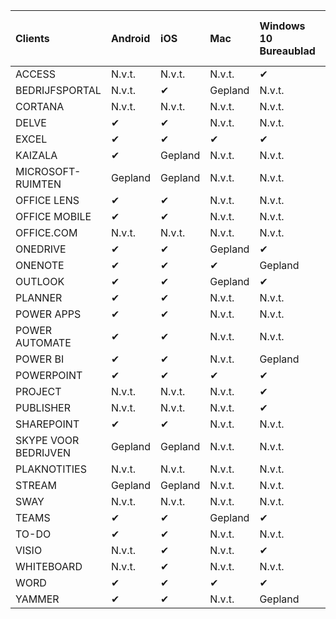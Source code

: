 <!-- This file is generated automatically. Changes made to this file will be overwritten.-->
|Clients|Android|iOS|Mac|Windows 10<br>Bureaublad|Windows 10<br>Moderne apps|
|:-|:-|:-|:-|:-|:-|
|ACCESS|N.v.t.|N.v.t.|N.v.t.|✔|N.v.t.|
|BEDRIJFSPORTAL|N.v.t.|✔|Gepland|N.v.t.|✔|
|CORTANA|N.v.t.|N.v.t.|N.v.t.|N.v.t.|✔|
|DELVE|✔|✔|N.v.t.|N.v.t.|N.v.t.|
|EXCEL|✔|✔|✔|✔|✔|
|KAIZALA|✔|Gepland|N.v.t.|N.v.t.|N.v.t.|
|MICROSOFT-RUIMTEN|Gepland|Gepland|N.v.t.|N.v.t.|N.v.t.|
|OFFICE LENS|✔|✔|N.v.t.|N.v.t.|N.v.t.|
|OFFICE MOBILE|✔|✔|N.v.t.|N.v.t.|N.v.t.|
|OFFICE.COM|N.v.t.|N.v.t.|N.v.t.|N.v.t.|✔|
|ONEDRIVE|✔|✔|Gepland|✔|✔|
|ONENOTE|✔|✔|✔|Gepland|✔|
|OUTLOOK|✔|✔|Gepland|✔|✔|
|PLANNER|✔|✔|N.v.t.|N.v.t.|N.v.t.|
|POWER APPS|✔|✔|N.v.t.|N.v.t.|Gepland|
|POWER AUTOMATE|✔|✔|N.v.t.|N.v.t.|N.v.t.|
|POWER BI|✔|✔|N.v.t.|Gepland|✔|
|POWERPOINT|✔|✔|✔|✔|✔|
|PROJECT|N.v.t.|N.v.t.|N.v.t.|✔|N.v.t.|
|PUBLISHER|N.v.t.|N.v.t.|N.v.t.|✔|N.v.t.|
|SHAREPOINT|✔|✔|N.v.t.|N.v.t.|N.v.t.|
|SKYPE VOOR BEDRIJVEN|Gepland|Gepland|N.v.t.|N.v.t.|N.v.t.|
|PLAKNOTITIES|N.v.t.|N.v.t.|N.v.t.|N.v.t.|✔|
|STREAM|Gepland|Gepland|N.v.t.|N.v.t.|N.v.t.|
|SWAY|N.v.t.|N.v.t.|N.v.t.|N.v.t.|✔|
|TEAMS|✔|✔|Gepland|✔|N.v.t.|
|TO-DO|✔|✔|N.v.t.|N.v.t.|✔|
|VISIO|N.v.t.|✔|N.v.t.|✔|N.v.t.|
|WHITEBOARD|N.v.t.|✔|N.v.t.|N.v.t.|✔|
|WORD|✔|✔|✔|✔|✔|
|YAMMER|✔|✔|N.v.t.|Gepland|N.v.t.|
